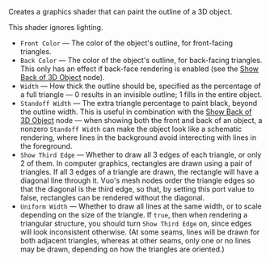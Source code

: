 Creates a graphics shader that can paint the outline of a 3D object.

This shader ignores lighting.

   - `Front Color` — The color of the object's outline, for front-facing triangles.
   - `Back Color` — The color of the object's outline, for back-facing triangles.  This only has an effect if back-face rendering is enabled (see the [Show Back of 3D Object](vuo-node://vuo.scene.back) node).
   - `Width` — How thick the outline should be, specified as the percentage of a full triangle — 0 results in an invisible outline; 1 fills in the entire object.
   - `Standoff Width` — The extra triangle percentage to paint black, beyond the outline width.  This is useful in combination with the [Show Back of 3D Object](vuo-node://vuo.scene.back) node — when showing both the front and back of an object, a nonzero `Standoff Width` can make the object look like a schematic rendering, where lines in the background avoid interecting with lines in the foreground.
   - `Show Third Edge` — Whether to draw all 3 edges of each triangle, or only 2 of them.  In computer graphics, rectangles are drawn using a pair of triangles.  If all 3 edges of a triangle are drawn, the rectangle will have a diagonal line through it.  Vuo's mesh nodes order the triangle edges so that the diagonal is the third edge, so that, by setting this port value to false, rectangles can be rendered without the diagonal.
   - `Uniform Width` — Whether to draw all lines at the same width, or to scale depending on the size of the triangle. If `true`, then when rendering a triangular structure, you should turn `Show Third Edge` on, since edges will look inconsistent otherwise. (At some seams, lines will be drawn for both adjacent triangles, whereas at other seams, only one or no lines may be drawn, depending on how the triangles are oriented.)
